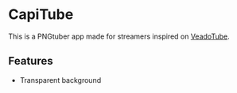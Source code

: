 # CapiTube

This is a PNGtuber app made for streamers inspired on [VeadoTube](https://veado.tube).

## Features

- Transparent background
